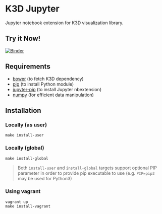# K3D Jupyter

Jupyter notebook extension for K3D visualization library.

## Try it Now!
[![Binder](http://mybinder.org/badge.svg)](http://mybinder.org/repo/K3D-tools/K3D-jupyter)

## Requirements

* [bower](http://bower.io/#install-bower) (to fetch K3D dependency)
* [pip](https://pypi.python.org/pypi/pip) (to install Python module)
* [jupyter-pip](https://pypi.python.org/pypi/jupyter-pip) (to install Jupyter nbextension)
* [numpy](https://pypi.python.org/pypi/numpy) (for efficient data manipulation)

## Installation

### Locally (as user)

```console
make install-user
```

### Locally (global)

```console
make install-global
```

> Both `install-user` and `install-global` targets support optional PIP parameter in order to provide pip executable to use (e.g. `PIP=pip3` may be used for Python3)

### Using vagrant

```console
vagrant up
make install-vagrant
```
